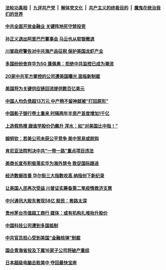 

####  [法轮功真相](../../../../basic/blob/master/README.md?t=06251731) &nbsp;|&nbsp; [九评共产党](../../../../9ping.md/blob/master/README.md?t=06251731) &nbsp;|&nbsp; [解体党文化](../../../../jtdwh.md/blob/master/README.md?t=06251731)  &nbsp;|&nbsp; [共产主义的终极目的](../../../../gczydzjmd.md/blob/master/README.md?t=06251731) &nbsp;|&nbsp; [魔鬼在统治我们的世界](../../../../mgztzwmdsj.md/blob/master/README.md?t=06251731) 

#### [中共全面开放金融业 关键阵地死守禁投资](../pages/soh7/394030.md?t=06251731) 
#### [孙正义退出阿里巴巴董事会 马云也从软银撤退](../pages/soh7/394015.md?t=06251731) 
#### [川普政府警告对中共海产品征税 保护美国龙虾产业](../pages/soh7/393901.md?t=06251731) 
#### [多国纷纷舍弃华为5G 蓬佩奥：拒绝中共监控已成为潮流](../pages/soh7/393958.md?t=06251731) 
#### [20家中共军方掌控的公司遭美国曝光 面临新制裁](../pages/soh7/393895.md?t=06251731) 
#### [美国将为关键供应链回流提供数百亿美元](../pages/soh7/393817.md?t=06251731) 
#### [中国人均负债超13万元 中产稍不留神就被“打回原形”](../pages/soh7/393832.md?t=06251731) 
#### [中国影子银行卷土重来 时隔两年半资产首度增加1千亿](../pages/soh7/393844.md?t=06251731) 
#### [上造假热搜 跟谁学股价仍飙升 浑水：如“对美国比中指！”](../pages/soh7/393838.md?t=06251731) 
#### [姆努钦：若美公司未获公平竞争 美中贸易或脱钩](../pages/soh7/393646.md?t=06251731) 
#### [肯尼亚法院判决中共“一带一路”重点项目违法](../pages/soh7/393625.md?t=06251731) 
#### [美商长宣布积极落实华为海外禁令 敦促国际跟进](../pages/soh7/393616.md?t=06251731) 
#### [经济数据改善 华尔街三大指数收高 纳指创下新纪录](../pages/soh7/393604.md?t=06251731) 
#### [让美国人民再次受益 川普证实筹备第二笔疫情救济支票](../pages/soh7/393478.md?t=06251731) 
#### [中兴通讯大股东套现58亿 股民：套路太深](../pages/soh7/393460.md?t=06251731) 
#### [贵州茅台市值超工商行 媒体：或有机构扎堆抬升股价](../pages/soh7/393451.md?t=06251731) 
#### [中国科技公司遭到多国抵制](../pages/soh7/393442.md?t=06251731) 
#### [中共官员担心受到美国“金融核弹”制裁](../pages/soh7/393433.md?t=06251731) 
#### [国企青海省投及下属16家子公司将破产重组](../pages/soh7/393424.md?t=06251731) 
#### [日本超级电脑击败美中 夺回最快宝座](../pages/soh7/393274.md?t=06251731) 
